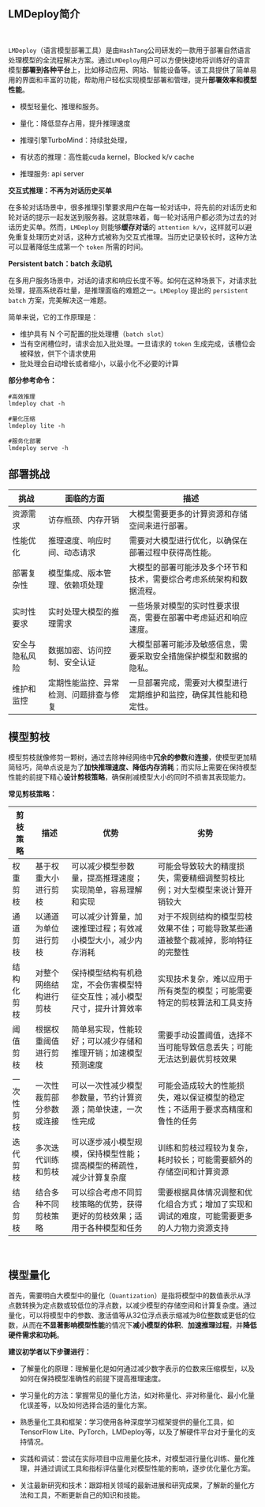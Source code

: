 

## LMDeploy简介

​		

​		`LMDeploy`（语言模型部署工具）是由`HashTang`公司研发的一款用于部署自然语言处理模型的全流程解决方案。通过`LMDeploy`用户可以方便快捷地将训练好的语言模型**部署到各种平台**上，比如移动应用、网站、智能设备等。该工具提供了简单易用的界面和丰富的功能，帮助用户轻松实现模型部署和管理，提升**部署效率和模型性能**。

- 模型轻量化、推理和服务。

- 量化：降低显存占用，提升推理速度


- 推理引擎TurboMind：持续批处理，
- 有状态的推理：高性能cuda kernel，Blocked k/v cache

- 推理服务: api server



**交互式推理：不再为对话历史买单**		

​		在多轮对话场景中，很多推理引擎要求用户在每一轮对话中，将先前的对话历史和轮对话的提示一起发送到服务器。这就意味着，每一轮对话用户都必须为过去的对话历史买单。然而，`LMDeploy` 则能够**缓存对话**的 `attention k/v`，这样就可以避免重复处理历史对话，这种方式被称为交互式推理。当历史记录较长时，这种方法可以显著降低生成第一个 `token` 所需的时间。



**Persistent batch：batch 永动机**

在多用户服务场景中，对话的请求和响应长度不等。如何在这种场景下，对请求批处理，提高系统吞吐量，是推理面临的难题之一。`LMDeploy` 提出的 `persistent batch` 方案，完美解决这一难题。

简单来说，它的工作原理是：

- 维护具有 N 个可配置的批处理槽（`batch slot`）
- 当有空闲槽位时，请求会加入批处理。一旦请求的 `token` 生成完成，该槽位会被释放，供下个请求使用
- 批处理会自动增长或者缩小，以最小化不必要的计算



**部分参考命令：**

```shell
#高效推理
lmdeploy chat -h

#量化压缩
lmdeploy lite -h

#服务化部署
lmdeploy serve -h
```



## 部署挑战

| 挑战           | 面临的方面                             | 描述                                                         |
| -------------- | -------------------------------------- | ------------------------------------------------------------ |
| 资源需求       | 访存瓶颈、内存开销                     | 大模型需要更多的计算资源和存储空间来进行部署。               |
| 性能优化       | 推理速度、响应时间、动态请求           | 需要对大模型进行优化，以确保在部署过程中获得高性能。         |
| 部署复杂性     | 模型集成、版本管理、依赖项处理         | 大模型的部署可能涉及多个环节和技术，需要综合考虑系统架构和数据流程。 |
| 实时性要求     | 实时处理大模型的推理需求               | 一些场景对模型的实时性要求很高，需要在部署中考虑延迟和响应速度。 |
| 安全与隐私风险 | 数据加密、访问控制、安全认证           | 大模型部署可能涉及敏感信息，需要采取安全措施保护模型和数据的隐私。 |
| 维护和监控     | 定期性能监控、异常检测、问题排查与修复 | 一旦部署完成，需要对大模型进行定期维护和监控，确保其性能和稳定性。 |



## 模型剪枝




​		模型剪枝就像修剪一颗树，通过去除神经网络中**冗余的参数**和**连接**，使模型更加精简轻巧，简单点说是为了**加快推理速度、降低内存消耗**；而实际上需要在保持模型性能的前提下精心**设计剪枝策略**，确保削减模型大小的同时不损害其表现能力。



**常见剪枝策略：**

| 剪枝策略   | 描述                     | 优势                                                         | 劣势                                                         |
| ---------- | ------------------------ | ------------------------------------------------------------ | ------------------------------------------------------------ |
| 权重剪枝   | 基于权重大小进行剪枝     | 可以减少模型参数量，提高推理速度；实现简单，容易理解和实现   | 可能会导致较大的精度损失，需要精细调整剪枝比例；对大型模型来说计算开销较大 |
| 通道剪枝   | 以通道为单位进行剪枝     | 可以减少计算量，加速推理过程；有效减小模型大小，减少内存消耗 | 对于不规则结构的模型剪枝效果不佳；可能导致某些通道被整个裁减掉，影响特征的完整性 |
| 结构化剪枝 | 对整个网络结构进行剪枝   | 保持模型结构有机稳定，不会伤害模型特征交互性；减小模型尺寸，提升计算效率 | 实现技术复杂，难以应用于所有类型的模型；可能需要特定的剪枝算法和工具支持 |
| 阈值剪枝   | 根据权重阈值进行剪枝     | 简单易实现，性能较好；可以减少存储和推理开销；加速模型预测速度 | 需要手动设置阈值，选择不当可能导致信息丢失；可能无法达到最优剪枝效果 |
| 一次性剪枝 | 一次性裁剪部分参数或连接 | 可以一次性减少模型参数量，节约计算资源；简单快速，一次性完成 | 可能会造成较大的性能损失，难以保证模型的稳定性；不适用于要求高精度和鲁性的任务 |
| 迭代剪枝   | 多次迭代训练和剪枝       | 可以逐步减小模型规模，保持模型性能；提高模型的稀疏性，减少计算复杂度 | 训练和剪枝过程较为复杂，耗时较长；可能需要额外的存储空间和计算资源 |
| 结合剪枝   | 结合多种不同剪枝策略     | 可以综合考虑不同剪枝策略的优势，获得更好的剪枝效果；适用于各种模型和任务 | 需要根据具体情况调整和优化组合方式；增加了实现和调试的难度，可能需要更多的人力物力资源支持 |

​		

## 模型量化




​		首先，需要明白大模型中的量化（`Quantization`）是指将模型中的数值表示从浮点数转换为定点数或较低位的浮点数，以减少模型的存储空间和计算复杂度。通过量化，可以将模型中的参数、激活值等从32位浮点表示缩减为8位整数或更低的位数，从而在**不显著影响模型性能**的情况下**减小模型的体积**、**加速推理过程**，并**降低硬件需求和功耗**。



**建议初学者以下步骤进行：**

- 了解量化的原理：理解量化是如何通过减少数字表示的位数来压缩模型，以及如何在保持模型准确性的前提下提高推理速度。

- 学习量化的方法：掌握常见的量化方法，如对称量化、非对称量化、最小化量化误差等，以及如何选择合适的量化方案。

- 熟悉量化工具和框架：学习使用各种深度学习框架提供的量化工具，如TensorFlow Lite、PyTorch，LMDeploy等，以及了解硬件平台对于量化的支持情况。

- 实践和调试：尝试在实际项目中应用量化技术，对模型进行量化训练、量化推理，并通过调试工具和指标评估量化对模型性能的影响，逐步优化量化方案。

- 关注最新研究和技术：跟踪相关领域的最新进展和研究成果，了解新的量化方法和工具，不断更新自己的知识和技能。
